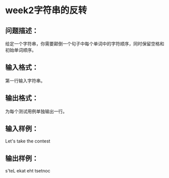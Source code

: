 # week2字符串的反转

## 问题描述：
给定一个字符串，你需要颠倒一个句子中每个单词中的字符顺序，同时保留空格和初始单词顺序。
## 输入格式：
第一行输入字符串。
## 输出格式：
为每个测试用例单独输出一行。

## 输入样例：
Let's take the contest
## 输出样例：
s'teL ekat eht tsetnoc